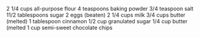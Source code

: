 2 1/4 cups all-purpose flour
4 teaspoons baking powder
3/4 teaspoon salt
11/2 tablespoons sugar
2 eggs (beaten)
2 1/4 cups milk
3/4 cups butter (melted)
1 tablespoon cinnamon
1/2 cup granulated sugar
1/4 cup butter (melted
1 cup semi-sweet chocolate chips